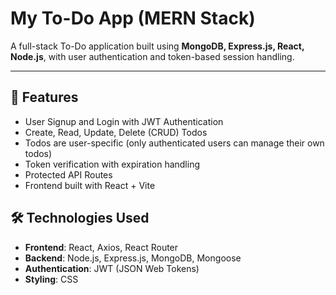 # My To-Do App (MERN Stack)

A full-stack To-Do application built using **MongoDB, Express.js, React, Node.js**, with user authentication and token-based session handling.

---

## 🚀 Features
- User Signup and Login with JWT Authentication
- Create, Read, Update, Delete (CRUD) Todos
- Todos are user-specific (only authenticated users can manage their own todos)
- Token verification with expiration handling
- Protected API Routes
- Frontend built with React + Vite


## 🛠️ Technologies Used
- **Frontend**: React, Axios, React Router
- **Backend**: Node.js, Express.js, MongoDB, Mongoose
- **Authentication**: JWT (JSON Web Tokens)
- **Styling**: CSS
